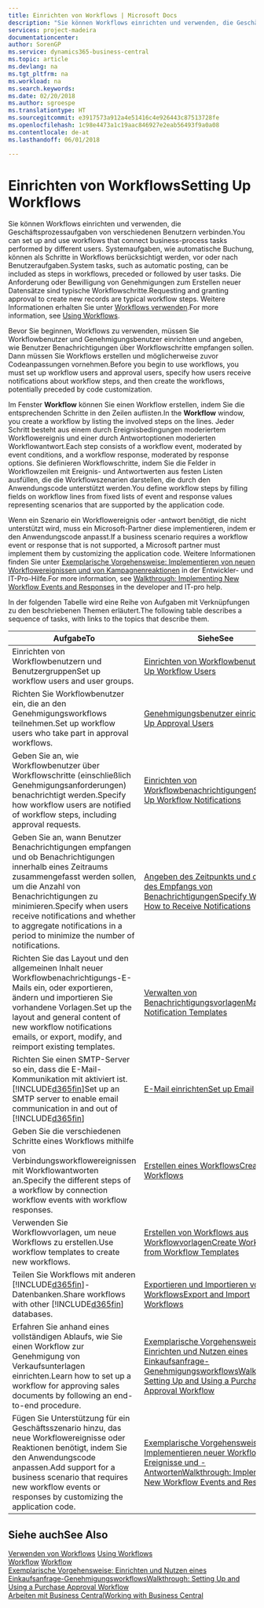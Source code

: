 ```yaml
---
title: Einrichten von Workflows | Microsoft Docs
description: "Sie können Workflows einrichten und verwenden, die Geschäftsprozessaufgaben von verschiedenen Benutzern verbinden. Systemaufgaben, wie automatische Buchung, können als Schritte in Workflows berücksichtigt werden, vor oder nach Benutzeraufgaben. Die Anforderung oder Bewilligung von Genehmigungen zum Erstellen neuer Datensätze sind typische Workflowschritte."
services: project-madeira
documentationcenter: 
author: SorenGP
ms.service: dynamics365-business-central
ms.topic: article
ms.devlang: na
ms.tgt_pltfrm: na
ms.workload: na
ms.search.keywords: 
ms.date: 02/20/2018
ms.author: sgroespe
ms.translationtype: HT
ms.sourcegitcommit: e3917573a912a4e51416c4e926443c87513728fe
ms.openlocfilehash: 1c98e4473a1c19aac846927e2eab56493f9a0a08
ms.contentlocale: de-at
ms.lasthandoff: 06/01/2018

---
```

# <a name="setting-up-workflows"></a><span data-ttu-id="0586d-105">Einrichten von Workflows</span><span class="sxs-lookup"><span data-stu-id="0586d-105">Setting Up Workflows</span></span>
<span data-ttu-id="0586d-106">Sie können Workflows einrichten und verwenden, die Geschäftsprozessaufgaben von verschiedenen Benutzern verbinden.</span><span class="sxs-lookup"><span data-stu-id="0586d-106">You can set up and use workflows that connect business-process tasks performed by different users.</span></span> <span data-ttu-id="0586d-107">Systemaufgaben, wie automatische Buchung, können als Schritte in Workflows berücksichtigt werden, vor oder nach Benutzeraufgaben.</span><span class="sxs-lookup"><span data-stu-id="0586d-107">System tasks, such as automatic posting, can be included as steps in workflows, preceded or followed by user tasks.</span></span> <span data-ttu-id="0586d-108">Die Anforderung oder Bewilligung von Genehmigungen zum Erstellen neuer Datensätze sind typische Workflowschritte.</span><span class="sxs-lookup"><span data-stu-id="0586d-108">Requesting and granting approval to create new records are typical workflow steps.</span></span> <span data-ttu-id="0586d-109">Weitere Informationen erhalten Sie unter [Workflows verwenden](across-use-workflows.md).</span><span class="sxs-lookup"><span data-stu-id="0586d-109">For more information, see [Using Workflows](across-use-workflows.md).</span></span>  

 <span data-ttu-id="0586d-110">Bevor Sie beginnen, Workflows zu verwenden, müssen Sie Workflowbenutzer und Genehmigungsbenutzer einrichten und angeben, wie Benutzer Benachrichtigungen über Workflowschritte empfangen sollen. Dann müssen Sie Workflows erstellen und möglicherweise zuvor Codeanpassungen vornehmen.</span><span class="sxs-lookup"><span data-stu-id="0586d-110">Before you begin to use workflows, you must set up workflow users and approval users, specify how users receive notifications about workflow steps, and then create the workflows, potentially preceded by code customization.</span></span>  

 <span data-ttu-id="0586d-111">Im Fenster **Workflow** können Sie einen Workflow erstellen, indem Sie die entsprechenden Schritte in den Zeilen auflisten.</span><span class="sxs-lookup"><span data-stu-id="0586d-111">In the **Workflow** window, you create a workflow by listing the involved steps on the lines.</span></span> <span data-ttu-id="0586d-112">Jeder Schritt besteht aus einem durch Ereignisbedingungen moderiertem Workflowereignis und einer durch Antwortoptionen moderierten Workflowantwort.</span><span class="sxs-lookup"><span data-stu-id="0586d-112">Each step consists of a workflow event, moderated by event conditions, and a workflow response, moderated by response options.</span></span> <span data-ttu-id="0586d-113">Sie definieren Workflowschritte, indem Sie die Felder in Workflowzeilen mit Ereignis- und Antwortwerten aus festen Listen ausfüllen, die die Workflowszenarien darstellen, die durch den Anwendungscode unterstützt werden.</span><span class="sxs-lookup"><span data-stu-id="0586d-113">You define workflow steps by filling fields on workflow lines from fixed lists of event and response values representing scenarios that are supported by the application code.</span></span>  

 <span data-ttu-id="0586d-114">Wenn ein Szenario ein Workflowereignis oder -antwort benötigt, die nicht unterstützt wird, muss ein Microsoft-Partner diese implementieren, indem er den Anwendungscode anpasst.</span><span class="sxs-lookup"><span data-stu-id="0586d-114">If a business scenario requires a workflow event or response that is not supported, a Microsoft partner must implement them by customizing the application code.</span></span> <span data-ttu-id="0586d-115">Weitere Informationen finden Sie unter [Exemplarische Vorgehensweise: Implementieren von neuen Workflowereignissen und von Kampagnenreaktionen](/dynamics-nav/Walkthrough--Implementing-New-Workflow-Events-and-Responses) in der Entwickler- und IT-Pro-Hilfe.</span><span class="sxs-lookup"><span data-stu-id="0586d-115">For more information, see [Walkthrough: Implementing New Workflow Events and Responses](/dynamics-nav/Walkthrough--Implementing-New-Workflow-Events-and-Responses) in the developer and IT-pro help.</span></span>

 <span data-ttu-id="0586d-116">In der folgenden Tabelle wird eine Reihe von Aufgaben mit Verknüpfungen zu den beschriebenen Themen erläutert.</span><span class="sxs-lookup"><span data-stu-id="0586d-116">The following table describes a sequence of tasks, with links to the topics that describe them.</span></span>  

|<span data-ttu-id="0586d-117">**Aufgabe**</span><span class="sxs-lookup"><span data-stu-id="0586d-117">**To**</span></span>|<span data-ttu-id="0586d-118">**Siehe**</span><span class="sxs-lookup"><span data-stu-id="0586d-118">**See**</span></span>|  
|------------|-------------|  
|<span data-ttu-id="0586d-119">Einrichten von Workflowbenutzern und Benutzergruppen</span><span class="sxs-lookup"><span data-stu-id="0586d-119">Set up workflow users and user groups.</span></span>|[<span data-ttu-id="0586d-120">Einrichten von Workflowbenutzern</span><span class="sxs-lookup"><span data-stu-id="0586d-120">Set Up Workflow Users</span></span>](across-how-to-set-up-workflow-users.md)|  
|<span data-ttu-id="0586d-121">Richten Sie Workflowbenutzer ein, die an den Genehmigungsworkflows teilnehmen.</span><span class="sxs-lookup"><span data-stu-id="0586d-121">Set up workflow users who take part in approval workflows.</span></span>|[<span data-ttu-id="0586d-122">Genehmigungsbenutzer einrichten</span><span class="sxs-lookup"><span data-stu-id="0586d-122">Set Up Approval Users</span></span>](across-how-to-set-up-approval-users.md)|  
|<span data-ttu-id="0586d-123">Geben Sie an, wie Workflowbenutzer über Workflowschritte (einschließlich Genehmigungsanforderungen) benachrichtigt werden.</span><span class="sxs-lookup"><span data-stu-id="0586d-123">Specify how workflow users are notified of workflow steps, including approval requests.</span></span>|[<span data-ttu-id="0586d-124">Einrichten von Workflowbenachrichtigungen</span><span class="sxs-lookup"><span data-stu-id="0586d-124">Setting Up Workflow Notifications</span></span>](across-setting-up-workflow-notifications.md)|  
|<span data-ttu-id="0586d-125">Geben Sie an, wann Benutzer Benachrichtigungen empfangen und ob Benachrichtigungen innerhalb eines Zeitraums zusammengefasst werden sollen, um die Anzahl von Benachrichtigungen zu minimieren.</span><span class="sxs-lookup"><span data-stu-id="0586d-125">Specify when users receive notifications and whether to aggregate notifications in a period to minimize the number of notifications.</span></span>|[<span data-ttu-id="0586d-126">Angeben des Zeitpunkts und der Art des Empfangs von Benachrichtigungen</span><span class="sxs-lookup"><span data-stu-id="0586d-126">Specify When and How to Receive Notifications</span></span>](across-how-to-specify-when-and-how-to-receive-notifications.md)|  
|<span data-ttu-id="0586d-127">Richten Sie das Layout und den allgemeinen Inhalt neuer Workflowbenachrichtigungs-E-Mails ein, oder exportieren, ändern und importieren Sie vorhandene Vorlagen.</span><span class="sxs-lookup"><span data-stu-id="0586d-127">Set up the layout and general content of new workflow notifications emails, or export, modify, and reimport existing templates.</span></span>|[<span data-ttu-id="0586d-128">Verwalten von Benachrichtigungsvorlagen</span><span class="sxs-lookup"><span data-stu-id="0586d-128">Manage Notification Templates</span></span>](across-how-to-manage-notification-templates.md)|  
|<span data-ttu-id="0586d-129">Richten Sie einen SMTP-Server so ein, dass die E-Mail-Kommunikation mit  aktiviert ist.[!INCLUDE[d365fin](includes/d365fin_md.md)]</span><span class="sxs-lookup"><span data-stu-id="0586d-129">Set up an SMTP server to enable email communication in and out of [!INCLUDE[d365fin](includes/d365fin_md.md)]</span></span>|[<span data-ttu-id="0586d-130">E-Mail einrichten</span><span class="sxs-lookup"><span data-stu-id="0586d-130">Set up Email</span></span>](admin-how-setup-email.md)|
|<span data-ttu-id="0586d-131">Geben Sie die verschiedenen Schritte eines Workflows mithilfe von Verbindungsworkflowereignissen mit Workflowantworten an.</span><span class="sxs-lookup"><span data-stu-id="0586d-131">Specify the different steps of a workflow by connection workflow events with workflow responses.</span></span>|[<span data-ttu-id="0586d-132">Erstellen eines Workflows</span><span class="sxs-lookup"><span data-stu-id="0586d-132">Create Workflows</span></span>](across-how-to-create-workflows.md)|  
|<span data-ttu-id="0586d-133">Verwenden Sie Workflowvorlagen, um neue Workflows zu erstellen.</span><span class="sxs-lookup"><span data-stu-id="0586d-133">Use workflow templates to create new workflows.</span></span>|[<span data-ttu-id="0586d-134">Erstellen von Workflows aus Workflowvorlagen</span><span class="sxs-lookup"><span data-stu-id="0586d-134">Create Workflows from Workflow Templates</span></span>](across-how-to-create-workflows-from-workflow-templates.md)|  
|<span data-ttu-id="0586d-135">Teilen Sie Workflows mit anderen [!INCLUDE[d365fin](includes/d365fin_md.md)]-Datenbanken.</span><span class="sxs-lookup"><span data-stu-id="0586d-135">Share workflows with other [!INCLUDE[d365fin](includes/d365fin_md.md)] databases.</span></span>|[<span data-ttu-id="0586d-136">Exportieren und Importieren von Workflows</span><span class="sxs-lookup"><span data-stu-id="0586d-136">Export and Import Workflows</span></span>](across-how-to-export-and-import-workflows.md)|  
|<span data-ttu-id="0586d-137">Erfahren Sie anhand eines vollständigen Ablaufs, wie Sie einen Workflow zur Genehmigung von Verkaufsunterlagen einrichten.</span><span class="sxs-lookup"><span data-stu-id="0586d-137">Learn how to set up a workflow for approving sales documents by following an end-to-end procedure.</span></span>|[<span data-ttu-id="0586d-138">Exemplarische Vorgehensweise: Einrichten und Nutzen eines Einkaufsanfrage-Genehmigungsworkflows</span><span class="sxs-lookup"><span data-stu-id="0586d-138">Walkthrough: Setting Up and Using a Purchase Approval Workflow</span></span>](walkthrough-setting-up-and-using-a-purchase-approval-workflow.md)|  
|<span data-ttu-id="0586d-139">Fügen Sie Unterstützung für ein Geschäftsszenario hinzu, das neue Workflowereignisse oder Reaktionen benötigt, indem Sie den Anwendungscode anpassen.</span><span class="sxs-lookup"><span data-stu-id="0586d-139">Add support for a business scenario that requires new workflow events or responses by customizing the application code.</span></span>|[<span data-ttu-id="0586d-140">Exemplarische Vorgehensweise: Implementieren neuer Workflow-Ereignisse und -Antworten</span><span class="sxs-lookup"><span data-stu-id="0586d-140">Walkthrough: Implementing New Workflow Events and Responses</span></span>](/dynamics-nav/Walkthrough--Implementing-New-Workflow-Events-and-Responses)|  

## <a name="see-also"></a><span data-ttu-id="0586d-141">Siehe auch</span><span class="sxs-lookup"><span data-stu-id="0586d-141">See Also</span></span>  
 <span data-ttu-id="0586d-142">[Verwenden von Workflows](across-use-workflows.md) </span><span class="sxs-lookup"><span data-stu-id="0586d-142">[Using Workflows](across-use-workflows.md) </span></span>  
 <span data-ttu-id="0586d-143">[Workflow](across-workflow.md) </span><span class="sxs-lookup"><span data-stu-id="0586d-143">[Workflow](across-workflow.md) </span></span>  
 [<span data-ttu-id="0586d-144">Exemplarische Vorgehensweise: Einrichten und Nutzen eines Einkaufsanfrage-Genehmigungsworkflows</span><span class="sxs-lookup"><span data-stu-id="0586d-144">Walkthrough: Setting Up and Using a Purchase Approval Workflow</span></span>](walkthrough-setting-up-and-using-a-purchase-approval-workflow.md)  
 [<span data-ttu-id="0586d-145">Arbeiten mit  Business Central</span><span class="sxs-lookup"><span data-stu-id="0586d-145">Working with Business Central</span></span>](ui-work-product.md)

